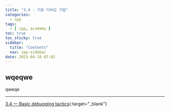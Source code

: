 ```yaml
---
title: "3.4 - 기본 디버깅 기법"
categories:
  - cpp
tags:
  - [ cpp, academy ]
toc: true
toc_sticky: true
sidebar:
  title: "Contents"
  nav: cpp-sidebar
date: 2023-04-18 07:02
---
```


## wqeqwe

qweqe

---

[3.4 — Basic debugging tactics](https://www.learncpp.com/cpp-tutorial/basic-debugging-tactics/){:target="_blank"}

<!--

<div class="notice--info" markdown="1">
<span class="notice-title">
**TITLE**
</span>

BODY
</div>

-->
